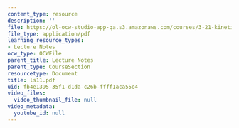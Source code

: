 ```yaml
---
content_type: resource
description: ''
file: https://ol-ocw-studio-app-qa.s3.amazonaws.com/courses/3-21-kinetic-processes-in-materials-spring-2006/fb4e139535f1d1dac26bffff1aca55e4_ls11.pdf
file_type: application/pdf
learning_resource_types:
- Lecture Notes
ocw_type: OCWFile
parent_title: Lecture Notes
parent_type: CourseSection
resourcetype: Document
title: ls11.pdf
uid: fb4e1395-35f1-d1da-c26b-ffff1aca55e4
video_files:
  video_thumbnail_file: null
video_metadata:
  youtube_id: null
---
```

